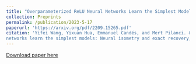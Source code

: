 ```yaml
---
title: "Overparameterized ReLU Neural Networks Learn the Simplest Models: Neural Isometry and Exact Recovery"
collection: Preprints
permalink: /publication/2023-5-17
paperurl: 'https://arxiv.org/pdf/2209.15265.pdf'
citation: 'Yifei Wang, Yixuan Hua, Emmanuel Candés, and Mert Pilanci. &quot; Overparameterized relu neural
networks learn the simplest models: Neural isometry and exact recovery, 2023.'
---
```


[Download paper here](https://arxiv.org/pdf/2209.15265.pdf)
